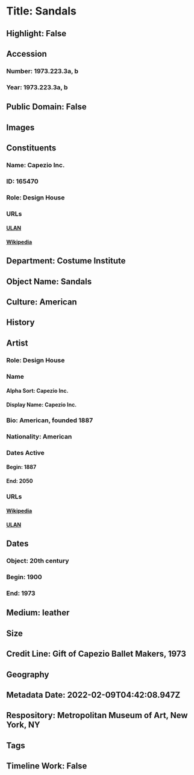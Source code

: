 # Title: Sandals
## Highlight: False
## Accession
### Number: 1973.223.3a, b
### Year: 1973.223.3a, b
## Public Domain: False
## Images
## Constituents
### Name: Capezio Inc.
### ID: 165470
### Role: Design House
### URLs
#### [ULAN](http://vocab.getty.edu/page/ulan/500524485)
#### [Wikipedia](https://www.wikidata.org/wiki/Q3656806)
## Department: Costume Institute
## Object Name: Sandals
## Culture: American
## History
## Artist
### Role: Design House
### Name
#### Alpha Sort: Capezio Inc.
#### Display Name: Capezio Inc.
### Bio: American, founded 1887
### Nationality: American
### Dates Active
#### Begin: 1887
#### End: 2050
### URLs
#### [Wikipedia](https://www.wikidata.org/wiki/Q3656806)
#### [ULAN](http://vocab.getty.edu/page/ulan/500524485)
## Dates
### Object: 20th century
### Begin: 1900
### End: 1973
## Medium: leather
## Size
## Credit Line: Gift of Capezio Ballet Makers, 1973
## Geography
## Metadata Date: 2022-02-09T04:42:08.947Z
## Respository: Metropolitan Museum of Art, New York, NY
## Tags
## Timeline Work: False